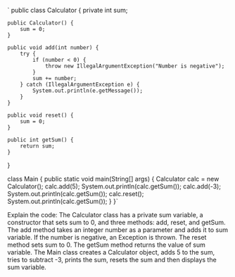 `
public class Calculator {
private int sum;

    public Calculator() {
        sum = 0;
    }

    public void add(int number) {
        try {
            if (number < 0) {
                throw new IllegalArgumentException("Number is negative");
            }
            sum += number;
        } catch (IllegalArgumentException e) {
            System.out.println(e.getMessage());
        }
    }

    public void reset() {
        sum = 0;
    }

    public int getSum() {
        return sum;
    }

}

class Main {
public static void main(String[] args) {
Calculator calc = new Calculator();
calc.add(5);
System.out.println(calc.getSum());
calc.add(-3);
System.out.println(calc.getSum());
calc.reset();
System.out.println(calc.getSum());
}
}`

Explain the code:
The Calculator class has a private sum variable, a constructor that sets sum to 0, and three methods: add, reset, and getSum.
The add method takes an integer number as a parameter and adds it to sum variable. If the number is negative, an Exception is thrown.
The reset method sets sum to 0.
The getSum method returns the value of sum variable.
The Main class creates a Calculator object, adds 5 to the sum, tries to subtract -3, prints the sum, resets the sum and then displays the sum variable.
